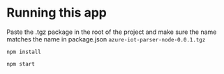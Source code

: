 # Running this app
Paste the .tgz package in the root of the project and make sure the name matches the name in package.json `azure-iot-parser-node-0.0.1.tgz`

`npm install`

`npm start`
